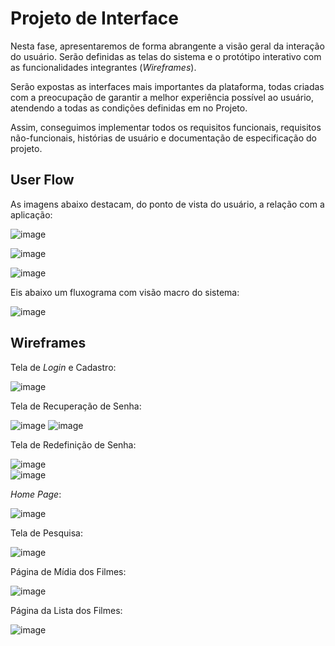
# Projeto de Interface

Nesta fase, apresentaremos de forma abrangente a visão geral da interação do usuário. Serão definidas as telas do sistema e o protótipo interativo com as funcionalidades integrantes (_Wireframes_).

Serão expostas as interfaces mais importantes da plataforma, todas criadas com a preocupação de garantir a melhor experiência possível ao usuário, atendendo a todas as condições definidas em no Projeto.

Assim, conseguimos implementar todos os requisitos funcionais, requisitos não-funcionais, histórias de usuário e documentação de especificação do projeto.

## User Flow

As imagens abaixo destacam, do ponto de vista do usuário, a relação com a aplicação:

![image](https://user-images.githubusercontent.com/100796561/233752177-4ae2fbc2-eb47-4d90-af8b-132015d99584.png)

![image](https://user-images.githubusercontent.com/100796561/233750842-0a72960e-2b00-4cc9-8431-267494a7c12c.png)

![image](https://user-images.githubusercontent.com/100796561/233750892-2f3e81dc-3356-4551-ac7c-982573164090.png)

Eis abaixo um fluxograma com visão macro do sistema:

![image](https://user-images.githubusercontent.com/100796561/233750992-9acae737-84c3-469a-ae2e-f8b1e70cb9a9.png)



## Wireframes

Tela de _Login_ e Cadastro:

![image](https://user-images.githubusercontent.com/100796561/233751226-fade8172-6e46-4c10-b4ec-f8add73a7b73.png)

Tela de Recuperação de Senha:

![image](https://user-images.githubusercontent.com/100796561/233751278-9f450ff3-7cf4-40a0-a0fd-334617e00fc6.png) 
![image](https://user-images.githubusercontent.com/100796561/233751304-3f0fc761-f013-4f02-af19-f65f18a37c90.png)

Tela de Redefinição de Senha:

![image](https://user-images.githubusercontent.com/100796561/233752043-0ca82f8d-f594-4158-90d0-f7cbd34db53d.png)  
![image](https://user-images.githubusercontent.com/100796561/233752064-ba4efc22-bd19-4de5-b44f-773f9473bd0b.png)



_Home Page_:

![image](https://user-images.githubusercontent.com/100796561/233751348-a28713ed-a260-4d0b-b150-248c17af7e9d.png)

Tela de Pesquisa:

![image](https://user-images.githubusercontent.com/100796561/233751396-bd674fb2-2eb9-4859-a41a-228a8b848dca.png)

Página de Mídia dos Filmes:

![image](https://user-images.githubusercontent.com/100796561/233751433-53586b2b-7a05-4ffb-9643-6edee25593f7.png)

Página da Lista dos Filmes:

![image](https://user-images.githubusercontent.com/100796561/233752129-cfededc2-ba46-4b9a-bb80-9363f6558092.png)


